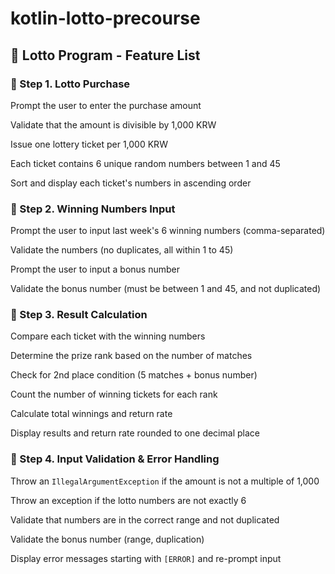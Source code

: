 # kotlin-lotto-precourse

## 🎯 Lotto Program - Feature List
### 📌 Step 1. Lotto Purchase
Prompt the user to enter the purchase amount

Validate that the amount is divisible by 1,000 KRW

Issue one lottery ticket per 1,000 KRW

Each ticket contains 6 unique random numbers between 1 and 45

Sort and display each ticket's numbers in ascending order

### 📌 Step 2. Winning Numbers Input
Prompt the user to input last week's 6 winning numbers (comma-separated)

Validate the numbers (no duplicates, all within 1 to 45)

Prompt the user to input a bonus number

Validate the bonus number (must be between 1 and 45, and not duplicated)

### 📌 Step 3. Result Calculation
Compare each ticket with the winning numbers

Determine the prize rank based on the number of matches

Check for 2nd place condition (5 matches + bonus number)

Count the number of winning tickets for each rank

Calculate total winnings and return rate

Display results and return rate rounded to one decimal place

### 📌 Step 4. Input Validation & Error Handling
Throw an `IllegalArgumentException` if the amount is not a multiple of 1,000

Throw an exception if the lotto numbers are not exactly 6

Validate that numbers are in the correct range and not duplicated

Validate the bonus number (range, duplication)

Display error messages starting with `[ERROR]` and re-prompt input

